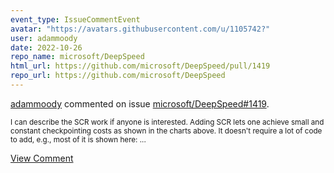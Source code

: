 ```yaml
---
event_type: IssueCommentEvent
avatar: "https://avatars.githubusercontent.com/u/1105742?"
user: adammoody
date: 2022-10-26
repo_name: microsoft/DeepSpeed
html_url: https://github.com/microsoft/DeepSpeed/pull/1419
repo_url: https://github.com/microsoft/DeepSpeed
---
```


<a href='https://github.com/adammoody' target='_blank'>adammoody</a> commented on issue <a href='https://github.com/microsoft/DeepSpeed/pull/1419' target='_blank'>microsoft/DeepSpeed#1419</a>.

<small>I can describe the SCR work if anyone is interested.  Adding SCR lets one achieve small and constant checkpointing costs as shown in the charts above.  It doesn't require a lot of code to add, e.g., most of it is shown here:...</small>

<a href='https://github.com/microsoft/DeepSpeed/pull/1419' target='_blank'>View Comment</a>